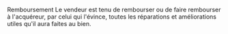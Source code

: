 Remboursement
Le vendeur est tenu de rembourser ou de faire rembourser à l'acquéreur, par celui qui l'évince, toutes les réparations et améliorations utiles qu'il aura faites au bien.